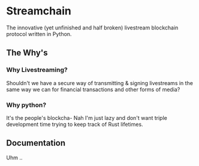 # Streamchain
The innovative (yet unfinished and half broken) livestream blockchain protocol written in Python.
## The Why's
### Why Livestreaming?
Shouldn't we have a secure way of transmitting & signing livestreams in the same way we can for financial transactions and other forms of media?
### Why python?
It's the people's blockcha- Nah I'm just lazy and don't want triple development time trying to keep track of Rust lifetimes.
## Documentation
Uhm ..
